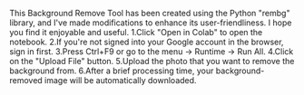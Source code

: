 This Background Remove Tool has been created using the Python "rembg" library, and I've made modifications to enhance its user-friendliness. I hope you find it enjoyable and useful.
1.Click "Open in Colab" to open the notebook.
2.If you're not signed into your Google account in the browser, sign in first.
3.Press Ctrl+F9 or go to the menu -> Runtime -> Run All.
4.Click on the "Upload File" button.
5.Upload the photo that you want to remove the background from.
6.After a brief processing time, your background-removed image will be automatically downloaded.
